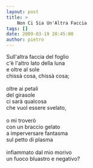 ```yaml
---
layout: post
title: >
    Non Ci Sia Un'Altra Faccia
tags: []
date: 2009-03-19 20:45:00
author: pietro
---
```

Sull'altra faccia del foglio<br/>c'è l'altro lato della luna<br/>e oltre al sole<br/>chissà cosa, chissà cosa;<br/><br/>oltre ai petali<br/>del girasole<br/>ci sarà qualcosa<br/>che vuol essere svelato,<br/><br/>o mi troverò <br/>con un braccio gelato<br/>a imperversare fantasma<br/>sul petto di plasma<br/><br/>infiammato dal mio morivo<br/>un fuoco bluastro e negativo?
